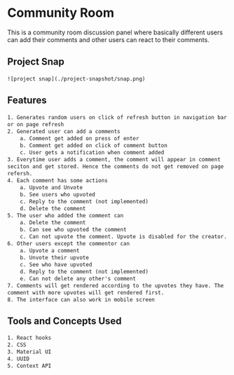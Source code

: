# Community Room

This is a community room discussion panel where basically different users can add their comments and other users can react to their comments.

## Project Snap

    ![project snap](./project-snapshot/snap.png)

## Features

    1. Generates random users on click of refresh button in navigation bar or on page refresh
    2. Generated user can add a comments
        a. Comment get added on press of enter
        b. Comment get added on click of comment button
        c. User gets a notification when comment added
    3. Everytime user adds a comment, the comment will appear in comment seciton and get stored. Hence the comments do not get removed on page refersh.
    4. Each comment has some actions
        a. Upvote and Unvote
        b. See users who upvoted
        c. Reply to the comment (not implemented)
        d. Delete the comment
    5. The user who added the comment can
        a. Delete the comment
        b. Can see who upvoted the comment
        c. Can not upvote the comment. Upvote is disabled for the creator.
    6. Other users except the commentor can
        a. Upvote a comment
        b. Unvote their upvote
        c. See who have upvoted
        d. Reply to the comment (not implemented)
        e. Can not delete any other's comment
    7. Comments will get rendered according to the upvotes they have. The comment with more upvotes will get rendered first.
    8. The interface can also work in mobile screen

## Tools and Concepts Used

    1. React hooks
    2. CSS
    3. Material UI
    4. UUID
    5. Context API
